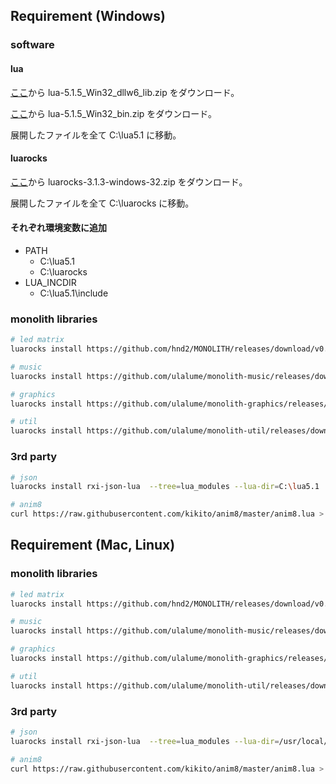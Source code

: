 ## Requirement (Windows)
### software

#### lua
[ここ](https://sourceforge.net/projects/luabinaries/files/5.1.5/Windows%20Libraries/Dynamic/)から lua-5.1.5_Win32_dllw6_lib.zip をダウンロード。

[ここ](https://sourceforge.net/projects/luabinaries/files/5.1.5/Tools%20Executables/)から lua-5.1.5_Win32_bin.zip をダウンロード。

展開したファイルを全て C:\lua5.1 に移動。

#### luarocks
[ここ](https://luarocks.github.io/luarocks/releases/)から luarocks-3.1.3-windows-32.zip をダウンロード。

展開したファイルを全て C:\luarocks に移動。

#### それぞれ環境変数に追加
- PATH
    - C:\lua5.1
    - C:\luarocks
- LUA_INCDIR
    - C:\lua5.1\include

### monolith libraries
```bash
# led matrix
luarocks install https://github.com/hnd2/MONOLITH/releases/download/v0.0.1/monolith-dev-1.rockspec --tree=lua_modules --lua-dir=C:\lua5.1

# music
luarocks install https://github.com/ulalume/monolith-music/releases/download/v0.1/music-dev-1.rockspec --tree=lua_modules --lua-dir=C:\lua5.1

# graphics
luarocks install https://github.com/ulalume/monolith-graphics/releases/download/v0.1/graphics-dev-1.rockspec --tree=lua_modules --lua-dir=C:\lua5.1

# util
luarocks install https://github.com/ulalume/monolith-util/releases/download/v0.1/util-dev-1.rockspec --tree=lua_modules --lua-dir=C:\lua5.1
```

### 3rd party
```bash
# json
luarocks install rxi-json-lua  --tree=lua_modules --lua-dir=C:\lua5.1

# anim8
curl https://raw.githubusercontent.com/kikito/anim8/master/anim8.lua > lua_modules/share/lua/5.1/anim8.lua
```


## Requirement (Mac, Linux)

### monolith libraries
```bash
# led matrix
luarocks install https://github.com/hnd2/MONOLITH/releases/download/v0.0.1/monolith-dev-1.rockspec --tree=lua_modules --lua-dir=/usr/local/opt/lua@5.1

# music
luarocks install https://github.com/ulalume/monolith-music/releases/download/v0.1/music-dev-1.rockspec --tree=lua_modules --lua-dir=/usr/local/opt/lua@5.1

# graphics
luarocks install https://github.com/ulalume/monolith-graphics/releases/download/v0.1/graphics-dev-1.rockspec --tree=lua_modules --lua-dir=/usr/local/opt/lua@5.1

# util
luarocks install https://github.com/ulalume/monolith-util/releases/download/v0.1/util-dev-1.rockspec --tree=lua_modules --lua-dir=/usr/local/opt/lua@5.1
```

### 3rd party
```bash
# json
luarocks install rxi-json-lua  --tree=lua_modules --lua-dir=/usr/local/opt/lua@5.1

# anim8
curl https://raw.githubusercontent.com/kikito/anim8/master/anim8.lua > lua_modules/share/lua/5.1/anim8.lua
```
